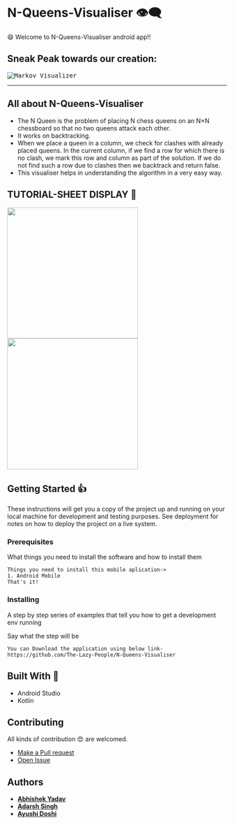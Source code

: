 # N-Queens-Visualiser :eye_speech_bubble:
:smile: Welcome to N-Queens-Visualiser android app!! </br>

## Sneak Peak towards our creation:

<kbd> ![Markov Visualizer](img/video.gif) </kbd>

----

## All about N-Queens-Visualiser
- The N Queen is the problem of placing N chess queens on an N×N chessboard so that no two queens attack each other.
- It works on backtracking.
- When we place a queen in a column, we check for clashes with already placed queens. In the current column, if we find a row for which there is no clash, we mark this row and column as part of the solution. If we do not find such a row due to clashes then we backtrack and return false.
- This visualiser helps in understanding the algorithm in a very easy way.

## TUTORIAL-SHEET DISPLAY  :eyes:	
<kbd><img src="img/1.jpeg" width=300></kbd>
<kbd><img src="img/2.jpeg" width=300></kbd>

## Getting Started :+1:

These instructions will get you a copy of the project up and running on your local machine for development and testing purposes. See deployment for notes on how to deploy the project on a live system.

### Prerequisites

What things you need to install the software and how to install them

```
Things you need to install this mobile aplication->
1. Android Mobile
That's it!
```

### Installing

A step by step series of examples that tell you how to get a development env running

Say what the step will be

```
You can Download the application using below link-
https://github.com/The-Lazy-People/N-Queens-Visualiser
```

## Built With :heartbeat:

* Android Studio
* Kotlin

## Contributing

All kinds of contribution :heart_eyes: are welcomed.
- <a href="https://github.com/The-Lazy-People/N-Queens-Visualiser/pulls"> Make a Pull request </a>
- <a href="https://github.com/The-Lazy-People/N-Queens-Visualiser/issues"> Open Issue </a>

## Authors

* <a href="https://www.linkedin.com/in/abhishek-yadav-aps/"> **Abhishek Yadav** </a> 
* <a href="https://www.linkedin.com/in/2001adarshsingh/"> **Adarsh Singh** </a> 
* <a href="https://www.linkedin.com/in/ayushi-doshi-731210191/">  **Ayushi Doshi** </a>
